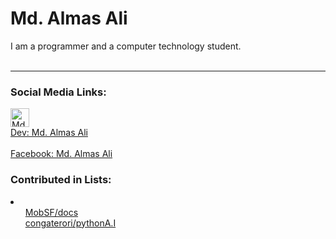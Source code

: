 <h1>Md. Almas Ali</h1>
<div>I am a programmer and a computer technology student.</div>
<br>
<hr>
<h3> Social Media Links:</h3>
<a href="https://dev.to/almasali">
  <img src="https://d2fltix0v2e0sb.cloudfront.net/dev-badge.svg" alt="Md. Almas Ali's DEV Profile" height="30" width="30">
  <div class="name">Dev: Md. Almas Ali</div>
</a>
<br/>
<a href="facebook.com/md.almasali.0">
  <div class="name">Facebook: Md. Almas Ali</div>
</a>

<h3>Contributed in Lists:</h3>
<li><ol>
<a href="https://github.com/MobSF/docs">MobSF/docs</a><br/>
<a href="https://github.com/congaterori/pythonA.I">congaterori/pythonA.I</a>
</li></ol>
